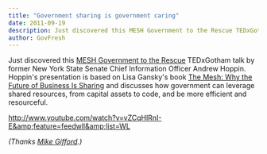 ```yaml
---
title: "Government sharing is government caring"
date: 2011-09-19
description: Just discovered this MESH Government to the Rescue TEDxGotham talk by former New York State Senate Chief Information Officer Andrew Hoppin.
author: GovFresh
---
```


Just discovered this <a href="http://www.youtube.com/watch?v=vZCqHlRnI-E&amp;feature=player_embedded">MESH Government to the Rescue</a> TEDxGotham talk by former New York State Senate Chief Information Officer Andrew Hoppin. Hoppin's presentation is based on Lisa Gansky's book <a href="http://www.amazon.com/Mesh-Why-Future-Business-Sharing/dp/B004Z8LJOE/ref=sr_1_1?s=books&amp;ie=UTF8&amp;qid=1316496697&amp;sr=1-1">The Mesh: Why the Future of Business Is Sharing</a> and discusses how government can leverage shared resources, from capital assets to code, and be more efficient and resourceful.

http://www.youtube.com/watch?v=vZCqHlRnI-E&amp;feature=feedwll&amp;list=WL

<em>(Thanks <a href="http://twitter.com/mgifford">Mike Gifford</a>.)</em>
